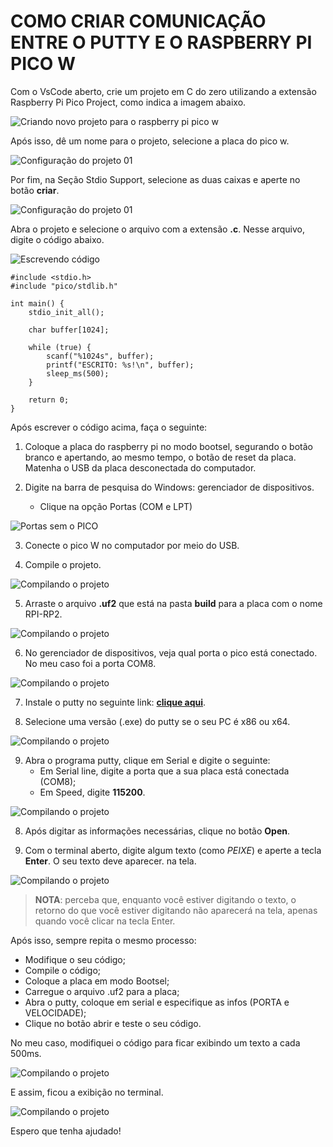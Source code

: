# COMO CRIAR COMUNICAÇÃO ENTRE O PUTTY E O RASPBERRY PI PICO W

Com o VsCode aberto, crie um projeto em C do zero utilizando a extensão Raspberry Pi Pico Project, como indica a imagem abaixo.

![Criando novo projeto para o raspberry pi pico w](/images/criar_projeto.png)

Após isso, dê um nome para o projeto, selecione a placa do pico w. 

![Configuração do projeto 01](/images/configuracoes_projeto_01.png)

Por fim, na Seção Stdio Support, selecione as duas caixas e aperte no botão **criar**.

![Configuração do projeto 01](/images/configuracoes_projeto_02.png)

Abra o projeto e selecione o arquivo com a extensão **.c**. Nesse arquivo, digite o código abaixo.

![Escrevendo código](/images/escrevendo_codigo.png)

```
#include <stdio.h>
#include "pico/stdlib.h"

int main() {
    stdio_init_all();

    char buffer[1024];

    while (true) {
        scanf("%1024s", buffer);
        printf("ESCRITO: %s!\n", buffer);
        sleep_ms(500);
    }

    return 0;
}

```

Após escrever o código acima, faça o seguinte:

1) Coloque a placa do raspberry pi no modo bootsel, segurando o botão branco e apertando, ao mesmo tempo, o botão de reset da placa. Matenha o USB da placa desconectada do computador.

2) Digite na barra de pesquisa do Windows: gerenciador de dispositivos.
    - Clique na opção Portas (COM e LPT)

![Portas sem o PICO](/images/portas_sem_pico.png)

3) Conecte o pico W no computador por meio do USB. 

4) Compile o projeto.

![Compilando o projeto](/images/compilando.png)

5) Arraste o arquivo **.uf2** que está na pasta **build** para a placa com o nome RPI-RP2.

![Compilando o projeto](/images/carregando_arquivo_para_pico.png)

6) No gerenciador de dispositivos, veja qual porta o pico está conectado. No meu caso foi a porta COM8.

![Compilando o projeto](/images/observando_porta.png)

7) Instale o putty no seguinte link: **[clique aqui](https://www.chiark.greenend.org.uk/~sgtatham/putty/latest.html)**.

8) Selecione uma versão (.exe) do putty se o seu PC é x86 ou x64.

![Compilando o projeto](/images/baixando_putty.png)

9) Abra o programa putty, clique em Serial e digite o seguinte:
    - Em Serial line, digite a porta que a sua placa está conectada (COM8);
    - Em Speed, digite **115200**.

![Compilando o projeto](/images/configurando_putty.png)

8) Após digitar as informações necessárias, clique no botão **Open**.

9) Com o terminal aberto, digite algum texto (como *PEIXE*) e aperte a tecla **Enter**. O seu texto deve aparecer. na tela.

![Compilando o projeto](/images/testando_terminal_serial.png)

> **NOTA**: perceba que, enquanto você estiver digitando o texto, o retorno do que você estiver digitando não aparecerá na tela, apenas quando você clicar na tecla Enter.

Após isso, sempre repita o mesmo processo:
- Modifique o seu código;
- Compile o código;
- Coloque a placa em modo Bootsel;
- Carregue o arquivo .uf2 para a placa;
- Abra o putty, coloque em serial e especifique as infos (PORTA e VELOCIDADE);
- Clique no botão abrir e teste o seu código.

No meu caso, modifiquei o código para ficar exibindo um texto a cada 500ms.

![Compilando o projeto](/images/codigo_modificado.png)

E assim, ficou a exibição no terminal.

![Compilando o projeto](/images/putty_codigo_modificado.png)

Espero que tenha ajudado!

